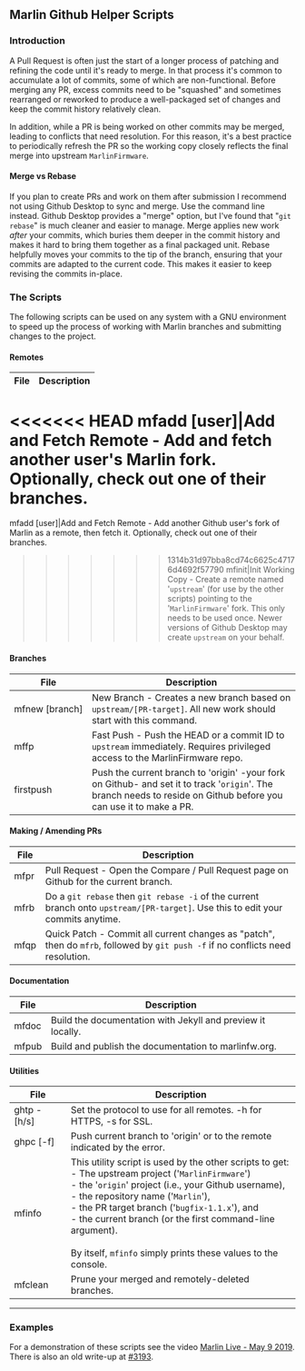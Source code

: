 ## Marlin Github Helper Scripts

### Introduction

A Pull Request is often just the start of a longer process of patching and refining the code until it's ready to merge. In that process it's common to accumulate a lot of commits, some of which are non-functional. Before merging any PR, excess commits need to be "squashed" and sometimes rearranged or reworked to produce a well-packaged set of changes and keep the commit history relatively clean.

In addition, while a PR is being worked on other commits may be merged, leading to conflicts that need resolution. For this reason, it's a best practice to periodically refresh the PR so the working copy closely reflects the final merge into upstream `MarlinFirmware`.

#### Merge vs Rebase

If you plan to create PRs and work on them after submission I recommend not using Github Desktop to sync and merge. Use the command line instead. Github Desktop provides a "merge" option, but I've found that "`git rebase`" is much cleaner and easier to manage. Merge applies new work _after_ your commits, which buries them deeper in the commit history and makes it hard to bring them together as a final packaged unit. Rebase helpfully moves your commits to the tip of the branch, ensuring that your commits are adapted to the current code. This makes it easier to keep revising the commits in-place.

### The Scripts

The following scripts can be used on any system with a GNU environment to speed up the process of working with Marlin branches and submitting changes to the project.

#### Remotes

File|Description
----|-----------
<<<<<<< HEAD
mfadd&nbsp;[user]|Add and Fetch Remote - Add and fetch another user's Marlin fork. Optionally, check out one of their branches.
=======
mfadd&nbsp;[user]|Add and Fetch Remote - Add another Github user's fork of Marlin as a remote, then fetch it. Optionally, check out one of their branches.
>>>>>>> 1314b31d97bba8cd74c6625c47176d4692f57790
mfinit|Init Working Copy - Create a remote named '`upstream`' (for use by the other scripts) pointing to the '`MarlinFirmware`' fork. This only needs to be used once. Newer versions of Github Desktop may create `upstream` on your behalf.

#### Branches

File|Description
----|-----------
mfnew&nbsp;[branch]|New Branch - Creates a new branch based on `upstream/[PR-target]`. All new work should start with this command.
mffp|Fast Push - Push the HEAD or a commit ID to `upstream` immediately. Requires privileged access to the MarlinFirmware repo.
firstpush|Push the current branch to 'origin' -your fork on Github- and set it to track '`origin`'. The branch needs to reside on Github before you can use it to make a PR.

#### Making / Amending PRs

File|Description
----|-----------
mfpr|Pull Request - Open the Compare / Pull Request page on Github for the current branch.
mfrb|Do a `git rebase` then `git rebase -i` of the current branch onto `upstream/[PR-target]`. Use this to edit your commits anytime.
mfqp|Quick Patch - Commit all current changes as "patch", then do `mfrb`, followed by `git push -f` if no conflicts need resolution.

#### Documentation

File|Description
----|-----------
mfdoc|Build the documentation with Jekyll and preview it locally.
mfpub|Build and publish the documentation to marlinfw.org.

#### Utilities

File|Description
----|-----------
ghtp -[h/s]|Set the protocol to use for all remotes. -h for HTTPS, -s for SSL.
ghpc [-f]|Push current branch to 'origin' or to the remote indicated by the error.
mfinfo|This utility script is used by the other scripts to get:<br/>- The upstream project ('`MarlinFirmware`')<br/>- the '`origin`' project (i.e., your Github username),<br/>- the repository name ('`Marlin`'),<br/>- the PR target branch ('`bugfix-1.1.x`'), and<br/>- the current branch (or the first command-line argument).<br/><br/>By itself, `mfinfo` simply prints these values to the console.
mfclean&nbsp;&nbsp;&nbsp;&nbsp;&nbsp;|Prune your merged and remotely-deleted branches.

---

### Examples

For a demonstration of these scripts see the video [Marlin Live - May 9 2019](https://youtu.be/rwT4G0uVTIY). There is also an old write-up at [#3193](https://github.com/MarlinFirmware/Marlin/issues/3193).
